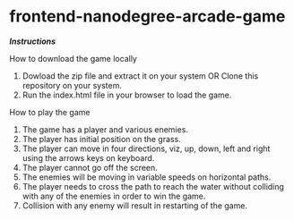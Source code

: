 frontend-nanodegree-arcade-game
===============================

***Instructions***

How to download the game locally

1. Dowload the zip file and extract it on your system 
    OR
   Clone this repository on your system.
2. Run the index.html file in your browser to load the game.

How to play the game

1. The game has a player and various enemies.
2. The player has initial position on the grass. 
3. The player can move in four directions, viz, up, down, left and right using the arrows keys on keyboard.
4. The player cannot go off the screen.
5. The enemies will be moving in variable speeds on horizontal paths.
6. The player needs to cross the path to reach the water without colliding with any of the enemies in order to win the game.
7. Collision with any enemy will result in restarting of the game. 
